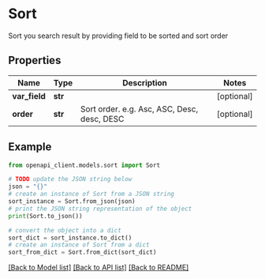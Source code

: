 # Sort

Sort you search result by providing field to be sorted and sort order

## Properties

Name | Type | Description | Notes
------------ | ------------- | ------------- | -------------
**var_field** | **str** |  | [optional] 
**order** | **str** | Sort order. e.g. Asc, ASC, Desc, desc, DESC | [optional] 

## Example

```python
from openapi_client.models.sort import Sort

# TODO update the JSON string below
json = "{}"
# create an instance of Sort from a JSON string
sort_instance = Sort.from_json(json)
# print the JSON string representation of the object
print(Sort.to_json())

# convert the object into a dict
sort_dict = sort_instance.to_dict()
# create an instance of Sort from a dict
sort_from_dict = Sort.from_dict(sort_dict)
```
[[Back to Model list]](../README.md#documentation-for-models) [[Back to API list]](../README.md#documentation-for-api-endpoints) [[Back to README]](../README.md)


